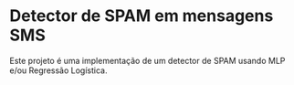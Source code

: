 # Detector de SPAM em mensagens SMS
Este projeto é uma implementação de um detector de SPAM usando MLP e/ou Regressão Logística.